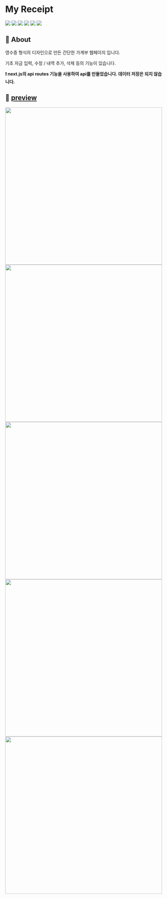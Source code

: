 # My Receipt

<img src="https://img.shields.io/badge/react-61DAFB?style=flat&logo=react&logoColor=black"> <img src="https://img.shields.io/badge/Next.js-000000?style=flat-square&logo=Next.js&logoColor=white"> <img src="https://img.shields.io/badge/typescript-3178C6?style=flat&logo=typescript&logoColor=white"> <img src="https://img.shields.io/badge/tailwind css-06B6D4?style=flat&logo=tailwindcss&logoColor=white"> <img src="https://img.shields.io/badge/vercel-000000?style=flat&logo=vercel&logoColor=white">  <img src="https://img.shields.io/badge/recoil-3578E5?style=flat">

## 🔎 About

영수증 형식의 디자인으로 만든 간단한 가계부 웹페이지 입니다.

기초 자금 입력, 수정 / 내역 추가, 삭제 등의 기능이 있습니다.

**❗ next.js의 api routes 기능을 사용하여 api를 만들었습니다. 데이터 저장은 되지 않습니다.**

## 🔗 [preview](https://receipt-beta.vercel.app/)

<img src="https://cdn.discordapp.com/attachments/988588908575080518/1032649837121912863/unknown.png" width="500px">
<img src="https://cdn.discordapp.com/attachments/988588908575080518/1032649978142785629/unknown.png" width="500px">
<img src="https://cdn.discordapp.com/attachments/988588908575080518/1032650365608402984/unknown.png" width="500px">
<img src="https://cdn.discordapp.com/attachments/988588908575080518/1032650397963259914/unknown.png" width="500px">
<img src="https://cdn.discordapp.com/attachments/988588908575080518/1032650487826231316/unknown.png" width="500px">

